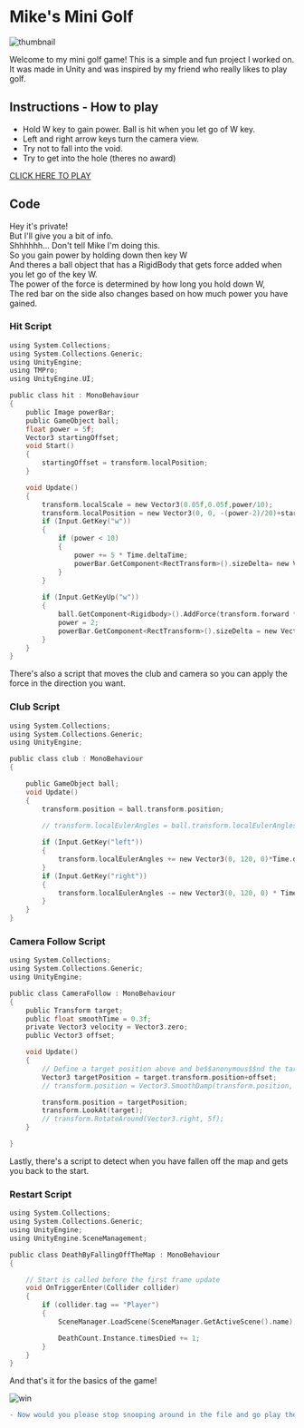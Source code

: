 Mike's Mini Golf
================

![thumbnail](https://user-images.githubusercontent.com/61642101/230894357-90451e62-71a0-42d2-867f-b62c9cb67599.png)

Welcome to my mini golf game! This is a simple and fun project I worked on.<br> It was made in Unity and was inspired by my friend who really likes to play golf.

Instructions - How to play
------------------

- Hold W key to gain power. Ball is hit when you let go of W key.
- Left and right arrow keys turn the camera view.
- Try not to fall into the void.
- Try to get into the hole (theres no award)

[CLICK HERE TO PLAY](mikes_mini_golf/index.html)

Code 
------
Hey it's private!
<br>But I'll give you a bit of info.
<br>Shhhhhh... Don't tell Mike I'm doing this.
<br>So you gain power by holding down then key W
<br>And theres a ball object that has a RigidBody that gets force added when you let go of the key W.
<br>The power of the force is determined by how long you hold down W,
<br>The red bar on the side also changes based on how much power you have gained.


### Hit Script

  
  
~~~c
using System.Collections;
using System.Collections.Generic;
using UnityEngine;
using TMPro;
using UnityEngine.UI;

public class hit : MonoBehaviour
{
    public Image powerBar;
    public GameObject ball;
    float power = 5f;
    Vector3 startingOffset;
    void Start()
    {
        startingOffset = transform.localPosition;
    }

    void Update()
    {
        transform.localScale = new Vector3(0.05f,0.05f,power/10);
        transform.localPosition = new Vector3(0, 0, -(power-2)/20)+startingOffset;
        if (Input.GetKey("w"))
        {
            if (power < 10)
            {
                power += 5 * Time.deltaTime;
                powerBar.GetComponent<RectTransform>().sizeDelta= new Vector2(30f,(power - 2) * 41.1625f );
            }
        }
  
        if (Input.GetKeyUp("w"))
        {
            ball.GetComponent<Rigidbody>().AddForce(transform.forward * power, ForceMode.Impulse);
            power = 2;
            powerBar.GetComponent<RectTransform>().sizeDelta = new Vector2(30f, 0);
        }
    }
}
~~~

There's also a script that moves the club and camera so you can apply the force in the direction you want.

### Club Script
  
~~~c
using System.Collections;
using System.Collections.Generic;
using UnityEngine;

public class club : MonoBehaviour
{

    public GameObject ball;
    void Update()
    {
        transform.position = ball.transform.position;

        // transform.localEulerAngles = ball.transform.localEulerAngles;
        
        if (Input.GetKey("left"))
        {
            transform.localEulerAngles += new Vector3(0, 120, 0)*Time.deltaTime;
        }
        if (Input.GetKey("right"))
        {
            transform.localEulerAngles -= new Vector3(0, 120, 0) * Time.deltaTime;
        }
    }
}

~~~
 
### Camera Follow Script

~~~c
using System.Collections;
using System.Collections.Generic;
using UnityEngine;

public class CameraFollow : MonoBehaviour
{
    public Transform target;
    public float smoothTime = 0.3f;
    private Vector3 velocity = Vector3.zero;
    public Vector3 offset;

    void Update()
    {
        // Define a target position above and be$$anonymous$$nd the target transform
        Vector3 targetPosition = target.transform.position+offset;
        // transform.position = Vector3.SmoothDamp(transform.position, targetPosition, ref velocity, smoothTime);

        transform.position = targetPosition;
        transform.LookAt(target);
        // transform.RotateAround(Vector3.right, 5f);
    }

}
~~~

Lastly, there's a script to detect when you have fallen off the map and gets you back to the start.

### Restart Script

~~~c
using System.Collections;
using System.Collections.Generic;
using UnityEngine;
using UnityEngine.SceneManagement;

public class DeathByFallingOffTheMap : MonoBehaviour
{

    // Start is called before the first frame update
    void OnTriggerEnter(Collider collider)
    {
        if (collider.tag == "Player")
        {
            SceneManager.LoadScene(SceneManager.GetActiveScene().name);

            DeathCount.Instance.timesDied += 1;
        }
    }
}
~~~

And that's it for the basics of the game!

![win](https://user-images.githubusercontent.com/61642101/230899820-c8b60f06-0068-4b2f-a03b-2eb8f46dbb9e.png)

~~~diff
- Now would you please stop snooping around in the file and go play the game? -
~~~
